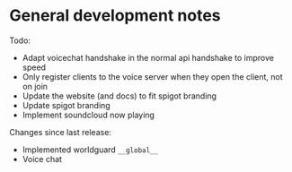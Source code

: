 # General development notes

Todo:
 - Adapt voicechat handshake in the normal api handshake to improve speed
 - Only register clients to the voice server when they open the client, not on join
 - Update the website (and docs) to fit spigot branding
 - Update spigot branding
 - Implement soundcloud now playing

Changes since last release:
 - Implemented worldguard `__global__`
 - Voice chat